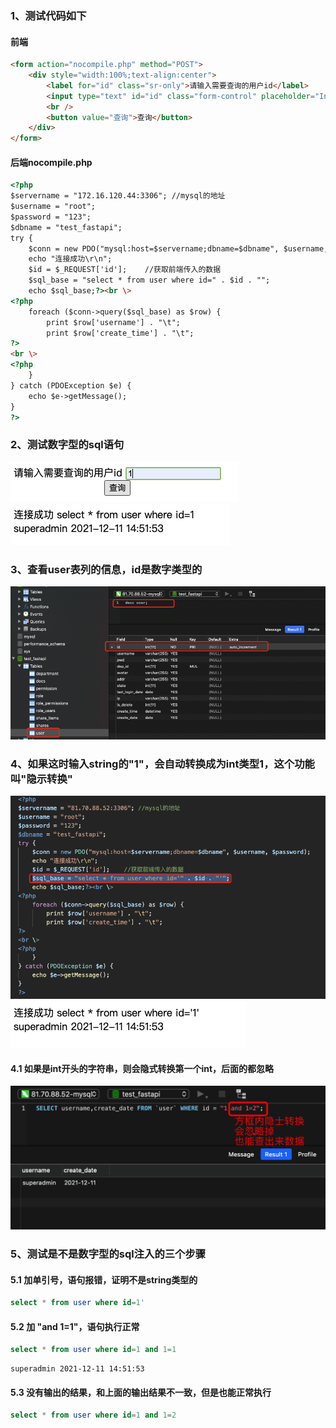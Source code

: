 ### 1、测试代码如下
#### 前端
```html
<form action="nocompile.php" method="POST">
    <div style="width:100%;text-align:center">
        <label for="id" class="sr-only">请输入需要查询的用户id</label>
        <input type="text" id="id" class="form-control" placeholder="Input Username" required="" name="id" />
        <br />
        <button value="查询">查询</button>
    </div>
</form>
```
#### 后端nocompile.php
```html
<?php
$servername = "172.16.120.44:3306"; //mysql的地址 
$username = "root";
$password = "123";
$dbname = "test_fastapi";
try {
    $conn = new PDO("mysql:host=$servername;dbname=$dbname", $username, $password); 
    echo "连接成功\r\n";
    $id = $_REQUEST['id'];    //获取前端传入的数据
    $sql_base = "select * from user where id=" . $id . "";
    echo $sql_base;?><br \>
<?php
    foreach ($conn->query($sql_base) as $row) {
        print $row['username'] . "\t";
        print $row['create_time'] . "\t"; 
?>
<br \>
<?php
    }
} catch (PDOException $e) { 
    echo $e->getMessage();
}
?>
```
### 2、测试数字型的sql语句
![image](https://github.com/498946975/Security/blob/master/images/sql_1.png)
![image](https://github.com/498946975/Security/blob/master/images/sql_2.png)
### 3、查看user表列的信息，id是数字类型的
![image](https://github.com/498946975/Security/blob/master/images/sql_3.png)
### 4、如果这时输入string的"1"，会自动转换成为int类型1，这个功能叫"隐示转换"
![image](https://github.com/498946975/Security/blob/master/images/sql_5.png)
![image](https://github.com/498946975/Security/blob/master/images/sql_4.png)
#### 4.1 如果是int开头的字符串，则会隐式转换第一个int，后面的都忽略
![image](https://github.com/498946975/Security/blob/master/images/sql_26.png)
### 5、测试是不是数字型的sql注入的三个步骤
#### 5.1 加单引号，语句报错，证明不是string类型的
```sql
select * from user where id=1'
```
#### 5.2 加 "and 1=1"，语句执行正常
```sql
select * from user where id=1 and 1=1
```
```shell script
superadmin 2021-12-11 14:51:53
```
#### 5.3 没有输出的结果，和上面的输出结果不一致，但是也能正常执行
```sql
select * from user where id=1 and 1=2
```